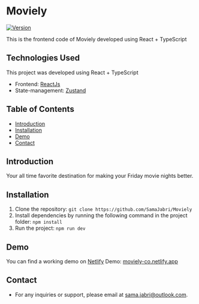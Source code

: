 # Moviely

[![Version](https://img.shields.io/badge/version-1.0.0-blue.svg)]()

This is the frontend code of Moviely developed using React + TypeScript

## Technologies Used

This project was developed using React + TypeScript

- Frontend: [ReactJs](https://react.dev/)
- State-management: [Zustand](https://zustand-demo.pmnd.rs/)

## Table of Contents

- [Introduction](#introduction)
- [Installation](#installation)
- [Demo](#demo)
- [Contact](#contact)

## Introduction

Your all time favorite destination for making your Friday movie nights better.

## Installation

1. Clone the repository: `git clone https://github.com/SamaJabri/Moviely`
2. Install dependencies by running the following command in the project folder: `npm install`
3. Run the project: `npm run dev`

## Demo

You can find a working demo on [Netlify](https://www.netlify.com/)
Demo: [moviely-co.netlify.app](https://moviely-co.netlify.app/)

## Contact

- For any inquiries or support, please email at sama.jabri@outlook.com.
